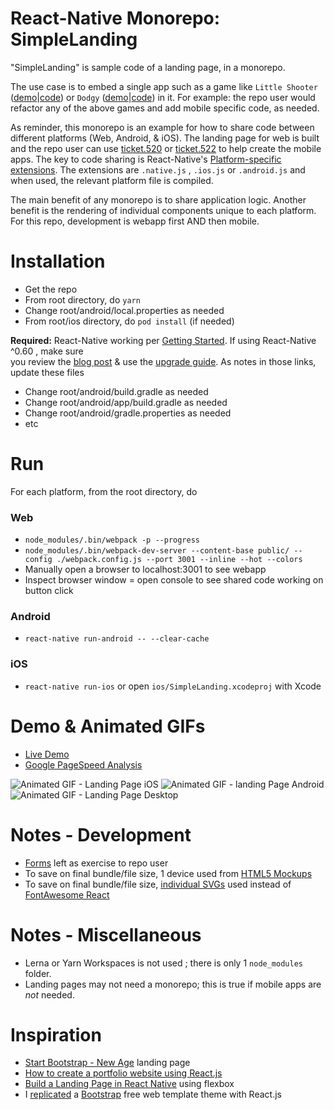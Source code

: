 React-Native Monorepo: SimpleLanding
=================
"SimpleLanding" is sample code of a landing page, in a monorepo.

The use case is to embed a single app such as a game like ```Little Shooter``` ([demo](http://bobylito.me/littleshooter2/)|[code](https://github.com/bobylito/littleshooter2))
or ```Dodgy``` ([demo](https://brandonstilson.com/dodgygame/)|[code](https://github.com/bbstilson/react-dodgy-game)) in it. For example: the repo user would refactor any of the above 
games and add mobile specific code, as needed.


As reminder, this monorepo is an example for how to share code between different platforms (Web, Android, & iOS). 
The landing page for web is built and the repo user can use [ticket.520](https://github.com/og-pr/public_ticket.520) or [ticket.522](https://github.com/og-pr/public_ticket.522) to help create the mobile apps. 
The key to code sharing is React-Native's [Platform-specific extensions](https://facebook.github.io/react-native/docs/platform-specific-code.html#platform-specific-extensions). The extensions are ```.native.js``` , 
```.ios.js``` or ```.android.js``` and when used, the relevant platform file is compiled.

The main benefit of any monorepo is to share application logic. Another benefit is 
the rendering of individual components unique to each platform. For this repo, 
development is webapp first AND then mobile.

Installation
============

* Get the repo
* From root directory, do ```yarn```
* Change root/android/local.properties as needed 
* From root/ios directory, do ```pod install``` (if needed)

**Required:** React-Native working per [Getting Started](https://facebook.github.io/react-native/docs/getting-started). If using React-Native ^0.60 , make sure    
you review the [blog post](https://facebook.github.io/react-native/blog/2019/07/03/version-60) & use the [upgrade guide](https://react-native-community.github.io/upgrade-helper/?from=0.59.8&to=0.60.4). As notes in those links, update these files
* Change root/android/build.gradle as needed 
* Change root/android/app/build.gradle as needed 
* Change root/android/gradle.properties as needed
* etc

Run
===

For each platform, from the root directory, do

### Web
* ```node_modules/.bin/webpack -p --progress```
* ```node_modules/.bin/webpack-dev-server --content-base public/ --config ./webpack.config.js --port 3001 --inline --hot --colors```
* Manually open a browser to localhost:3001 to see webapp 
* Inspect browser window = open console to see shared code working on button click

### Android
* ```react-native run-android -- --clear-cache```

### iOS
* ```react-native run-ios``` or open ```ios/SimpleLanding.xcodeproj``` with Xcode

Demo & Animated GIFs
===========
* [Live Demo](https://t-530-react.web.app/)
* [Google PageSpeed Analysis](https://developers.google.com/speed/pagespeed/insights/?url=https%3A%2F%2Ft-530-react.web.app%2F&tab=mobile)

![Animated GIF - Landing Page iOS](https://github.com/og-pr/public_ticket.530/blob/master/SimpleLanding/_docs/ezgif-720_ios.gif)
![Animated GIF - landing Page Android](https://github.com/og-pr/public_ticket.530/blob/master/SimpleLanding/_docs/ezgif-720_android.gif)
![Animated GIF - Landing Page Desktop](https://github.com/og-pr/public_ticket.530/blob/master/SimpleLanding/_docs/ezgif-720_web.gif)

Notes - Development
===========
* [Forms](https://flaviocopes.com/react-forms/) left as exercise to repo user
* To save on final bundle/file size, 1 device used from [HTML5 Mockups](https://github.com/pixelsign/html5-device-mockups)
* To save on final bundle/file size, [individual SVGs](https://github.com/FortAwesome/Font-Awesome/tree/master/svgs/solid) used instead of [FontAwesome React](https://github.com/FortAwesome/react-fontawesome)

Notes - Miscellaneous 
=====
* Lerna or Yarn Workspaces is not used ; there is only 1 ```node_modules``` folder.
* Landing pages may not need a monorepo; this is true if mobile apps are *not* needed. 

Inspiration
===========
* [Start Bootstrap - New Age](https://startbootstrap.com/themes/new-age/) landing page
* [How to create a portfolio website using React.js](https://www.freecodecamp.org/news/portfolio-app-using-react-618814e35843/) 
* [Build a Landing Page in React Native](https://alligator.io/react/react-native-flexbox/) using flexbox
* I [replicated](https://medium.com/@gabriel_gamil/wow-i-replicated-a-bootstrap-4-free-web-template-theme-with-reactjs-59650683c99c) a [Bootstrap](https://getbootstrap.com/) free web template theme with React.js
